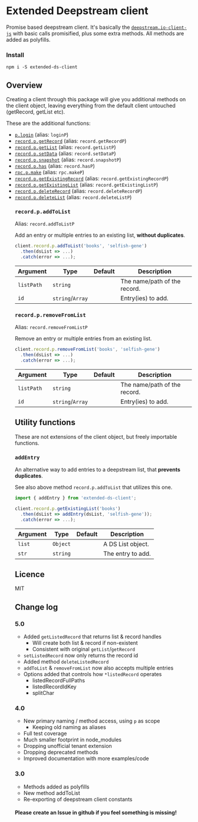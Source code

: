# Extended Deepstream client

Promise based deepstream client. It's basically the [`deepstream.io-client-js`](https://www.npmjs.com/package/deepstream.io-client-js) with basic calls promisified, plus some extra methods. All methods are added as polyfills.

### Install

```
npm i -S extended-ds-client
```

## Overview

Creating a client through this package will give you additional methods on the client object, leaving everything from the default client untouched (getRecord, getList etc).

These are the additional functions:

* [`p.login`](#plogin) (alias: `loginP`)
* [`record.p.getRecord`](#recordpgetrecord) (alias: `record.getRecordP`)
* [`record.p.getList`](#recordpgetlist) (alias: `record.getListP`)
* [`record.p.setData`](#recordpsetdata) (alias: `record.setDataP`)
* [`record.p.snapshot`](#recordpsnapshot) (alias: `record.snapshotP`)
* [`record.p.has`](#recordphas) (alias: `record.hasP`)
* [`rpc.p.make`](#rpcpmake) (alias: `rpc.makeP`)
* [`record.p.getExistingRecord`](#recordpgetexistingrecord) (alias: `record.getExistingRecordP`)
* [`record.p.getExistingList`](#recordpgetexistinglist) (alias: `record.getExistingListP`)
* [`record.p.deleteRecord`](#recordpdeleterecord) (alias: `record.deleteRecordP`)
* [`record.p.deleteList`](#recordpdeletelist) (alias: `record.deleteListP`)
  <!-- - [`record.p.getListedRecord`](#recordpgetlistedrecord) (alias: `record.getListedRecordP`)
* [`record.p.setListedRecord`](#recordpsetlistedrecord) (alias: `record.setListedRecordP`)
* [`record.p.deleteListedRecord`](#recordpremovelistedrecord) (alias: `record.deleteListedRecordP`)
* [`record.p.setExistingRecord`](#recordpsetexistingrecord) (alias: `record.setExistingRecordP`) -->
* [`record.p.addToList`](#recordpaddtolist) (alias: `record.addToListP`)
* [`record.p.removeFromList`](#recordpremovefromlist) (alias: `record.removeFromListP`)
* [`record.p.updateExistingRecord`](#recordpupdateexistingrecord) (alias: `record.updateExistingRecordP`)
* [`record.p.getDatasetRecord`](#recordpgetdatasetrecord) (alias: `record.getDatasetRecordP`)

In case of _rejection_ on any of these functions, the rejected argument is always an instance of **Error**.

There is also a utility function to import from this module:

* [`addEntry`](#addentry) (prevents duplicates)

Tunneling export of `CONSTANTS` & `MERGE_STRATEGIES` (so that you don't also have to import deepstream.io-client-js for these).

### Example 1

```js
import getClient from 'extended-ds-client';

const client = getClient('localhost:6020');

client.p
  .login({})
  .then(data => {
    console.log('Successful login.', data);
  })
  .catch(data => {
    console.log('Login failed.', data);
  });

const users = {};
client.record.p.getList('users').then(list => {
  // With the list of entries, map each entry to a record promise and
  // wait for all to get finished:
  Promise.all(list.getEntries().map(path => client.record.p.getRecord(path))).then(records =>
    records.forEach(record => {
      // Now save all data etc
      const user = record.get();
      users[user.id] = user;
    }),
  );
});

// Default functions still work
client.record.getList('article/x35b/comments').whenReady(l => {
  // ...
});
```

### Example 2

```js
import getClient, { CONSTANTS, ds } from 'extended-ds-client';

ds.client = getClient('localhost:6020'); // use singleton feature

ds.client.loginP({}); // using alias pattern (instead of p.login)

console.log(CONSTANTS); // MERGE_STRATEGIES is also available as import
```

### Example 3

```js
// Given Example 2 file is imported together with this one

import { ds } from 'extended-ds-client';

// And why not use async-await now...

async function fetchUsers() {
  const l = await ds.client.record.p.getExistingList('users');
  const records = await Promise.all(
    l.getEntries().map(path => ds.client.record.p.getExistingRecord(path)),
  );
  const users = {};
  records.forEach(r => {
    const user = r.get();
    users[user.id] = user;
  });
  return users;
}
```

## getClient

Default export from this module is the function `getClient` to create a client (just like _deepstream()_ in original client). In the same way it also accepts an options object.

```js
const client = getClient('localhost:6020', {
  listedRecordFullPaths: false,
  listedRecordIdKey: 'rid',
  splitChar: '.',
});
```

| Option                  | Type      | Default | Description                                                |
| ----------------------- | --------- | ------- | ---------------------------------------------------------- |
| `listedRecordFullPaths` | `boolean` | true    | Full paths in lists (or only id) for listedRecord methods. |
| `listedRecordIdKey`     | `string`  | `'id'`  | ID key for listed records.                                 |
| `splitChar`             | `string`  | `'/'`   | Splitting character in paths (for listed records).         |

## Promisification API

The promises will be resolved with the same argument(s) as the default client callbacks would get (or the `whenReady` when applicable). See [the deepstream JS client documentation](https://deepstreamhub.com/docs/client-js/client/).

### `p.login`

Alias: `loginP`

Straightforward promisification of login. See **Example 1** above.

**Note:** Default login still works, you can still do the standard line with callback:
`client.login({}, success => console.log(success));`

### `record.p.getRecord`

Alias: `record.getRecordP`

Promisification of `record.getRecord`.

```js
client.record.p.getRecord(name)
  .then(dsRecord => ...)
  .catch(error => ...);
```

### `record.p.getList`

Alias: `record.getListP`

Promisification of `record.getList`.

```js
client.record.p.getList(name)
  .then(dsList => ...)
  .catch(error => ...);
```

### `record.p.setData`

Alias: `record.setDataP`

Promisification of `record.setData`.

```js
client.record.p.setData(name, path, data)
  .then(() => ...)
  .catch(error => ...);
```

### `record.p.snapshot`

Alias: `record.snapshotP`

Promisification of `record.snapshot`.

```js
client.record.p.snapshot(name)
  .then(record => ...)
  .catch(error => ...);
```

### `record.p.has`

Alias: `record.hasP`

Promisification of `record.has`, but will reject if it does not exist (and on error of course).

```js
client.record.p.has(name)
  .then(() => ...)
  .catch(error => ...);
```

### `rpc.p.make`

Alias: `rpc.makeP`

Promisification of `rpc.make`.

```js
client.rpc.p.make(name, data)
  .then(result => ...)
  .catch(error => ...);
```

## Additional API functions

### `record.p.getExistingRecord`

Alias: `record.getExistingRecordP`

Additional method that does a `.has`-check before `.getRecord` to get a record handler without implicit record creation (Compare with `snapshot` that also fails if the record does not exist, but returns the actual record instead of a record handler). It rejects the promise if the record does not exist.

```js
client.record.p.getExistingRecord(name)
  .then(dsRecord => ...)
  .catch(error => ...);
```

### `record.p.getExistingList`

Alias: `record.getExistingListP`

Like `p.getExistingRecord` above, but for List.

```js
client.record.p.getExistingList(name)
  .then(dsList => ...)
  .catch(error => ...);
```

### `record.p.deleteRecord`

Alias: `record.deleteRecordP`

Will resolve when the _delete_ event is emitted (avoiding the race condition risk).

```js
client.record.p.deleteRecord(arg)
  .then(() => ...)
  .catch(error => ...);
```

| Argument | Type              | Default | Description                                     |
| -------- | ----------------- | ------- | ----------------------------------------------- |
| `arg`    | `string`/`Object` |         | The path to the record _OR_ a DS Record object. |

### `record.p.deleteList`

Alias: `record.deleteListP`

Like `p.deleteRecord` above, but for List.

```js
client.record.p.deleteList(arg)
  .then(() => ...)
  .catch(error => ...);
```

| Argument | Type              | Default | Description                                 |
| -------- | ----------------- | ------- | ------------------------------------------- |
| `arg`    | `string`/`Object` |         | The path to the list _OR_ a DS List object. |

<!-- ### `record.p.getListedRecord`

Alias: `record.getListedRecordP`

In case you often end up with the structure of having a list of some type of records as the "parent" of those records. For example a list of all books at `books` and the books at `books/selfish-gene`, `books/one-child` etc.

Supports different merge strategies. Default is a shallow merge.

On resolve you get back both the deepstream list handle and record handle.

The options described in [`getClient`](#getclient) above will influence how this function operates.

```js
client.record.p.getListedRecord('books', 'selfish-gene', { author: 'R Dawkins', title: 'The Selfish Gene' })
  .then(([dsList, dsRecord]) => {
    const book = dsRecord.get();
    console.log(dsList.getEntries());
    console.log(book.author, '-', book.title);
  });
```

| Argument | Type | Default | Description |
| -------- | ---- | ------- | ----------- |
| `listPath` | `string` | | The path to the list. |
| `recordId` | `string` | | The ID of the record. |
| `obj` | `Object` | | An object with either an entire record or updates to merge into it. |
| `deepMerge` | `boolean` | `false` | Will turn on deep merge of `obj` into the record. |
| `overwrite` | `boolean` | `false` | Will replace the record with `obj`. |
| `deepMergeCustomizer` | `Function` | | Custom merge handler (when `deepMerge` = `true`). |

### `record.p.setListedRecord`

Alias: `record.setListedRecordP`

The same as `record.p.getListedRecord` but without getting handles back, instead you only get the record id. It will discard the handles used internally.

```js
client.record.p.setListedRecord('books', undefined, { author: 'R Dawkins', title: 'The Selfish Gene' })
  .then(id => {
    console.log('The record got the automatic id:', id);
  });
```

### `record.p.deleteListedRecord`

Alias: `record.deleteListedRecordP`

Removes both a record and its entry in the list, as created with `getListedRecord`.

```js
client.record.p.deleteListedRecord('books', 'selfish-gene').then(dsList => {
  console.log('List of records after delete:', dsList.getEntries());
});
```

| Argument | Type | Default | Description |
| -------- | ---- | ------- | ----------- |
| `listPath` | `string` | | The path to the list. |
| `recordId` | `string` | | The ID of the record. |

### `record.p.setExistingRecord`

Alias: `record.setExistingRecordP`

Update an existing record, with possibility of different merge strategies. Default is a shallow merge.

```js
client.record.p.setExistingRecord('books/selfish-gene', { author: 'Richard Dawkins' })
  .then(dsRecord => ...)
  .catch(error => ...);
```

| Argument | Type | Default | Description |
| -------- | ---- | ------- | ----------- |
| `name` | `string` | | The name/path of the record. |
| `obj` | `Object` | | An object with either an entire record or updates to merge into it. |
| `deepMerge` | `boolean` | `false` | Will turn on deep merge of `obj` into the record. |
| `overwrite` | `boolean` | `false` | Will replace the record with `obj`. |
| `deepMergeCustomizer` | `Function` | | Custom merge handler (when `deepMerge` = `true`). | -->

### `record.p.addToList`

Alias: `record.addToListP`

Add an entry or multiple entries to an existing list, **without duplicates**.

```js
client.record.p.addToList('books', 'selfish-gene')
  .then(dsList => ...)
  .catch(error => ...);
```

| Argument   | Type             | Default | Description                  |
| ---------- | ---------------- | ------- | ---------------------------- |
| `listPath` | `string`         |         | The name/path of the record. |
| `id`       | `string`/`Array` |         | Entry(ies) to add.           |

### `record.p.removeFromList`

Alias: `record.removeFromListP`

Remove an entry or multiple entries from an existing list.

```js
client.record.p.removeFromList('books', 'selfish-gene')
  .then(dsList => ...)
  .catch(error => ...);
```

| Argument   | Type             | Default | Description                  |
| ---------- | ---------------- | ------- | ---------------------------- |
| `listPath` | `string`         |         | The name/path of the record. |
| `id`       | `string`/`Array` |         | Entry(ies) to add.           |

## Utility functions

These are not extensions of the client object, but freely importable functions.

### `addEntry`

An alternative way to add entries to a deepstream list, that **prevents duplicates**.

See also above method `record.p.addToList` that utilizes this one.

```js
import { addEntry } from 'extended-ds-client';

client.record.p.getExistingList('books')
  .then(dsList => addEntry(dsList, 'selfish-gene'));
  .catch(error => ...);
```

| Argument | Type     | Default | Description       |
| -------- | -------- | ------- | ----------------- |
| `list`   | `Object` |         | A DS List object. |
| `str`    | `string` |         | The entry to add. |

## Licence

MIT

## Change log

### 5.0

* Added `getListedRecord` that returns list & record handles
  * Will create both list & record if non-existent
  * Consistent with original `getList`/`getRecord`
* `setListedRecord` now only returns the record id
* Added method `deleteListedRecord`
* `addToList` & `removeFromList` now also accepts multiple entries
* Options added that controls how `*listedRecord` operates
  * listedRecordFullPaths
  * listedRecordIdKey
  * splitChar

### 4.0

* New primary naming / method access, using `p` as scope
  * Keeping old naming as aliases
* Full test coverage
* Much smaller footprint in node_modules
* Dropping unofficial tenant extension
* Dropping deprecated methods
* Improved documentation with more examples/code

### 3.0

* Methods added as polyfills
* New method addToList
* Re-exporting of deepstream client constants

#### Please create an Issue in github if you feel something is missing!
